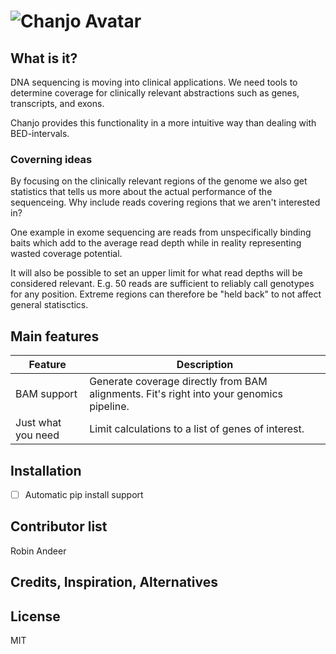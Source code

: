 ![Chanjo Avatar](https://raw.github.com/robinandeer/chanjo2/master/assets/chanjo_logo.png)
=======

## What is it?
DNA sequencing is moving into clinical applications. We need tools to determine coverage for clinically relevant abstractions such as genes, transcripts, and exons.

Chanjo provides this functionality in a more intuitive way than dealing with BED-intervals.

### Coverning ideas

By focusing on the clinically relevant regions of the genome we also get statistics that tells us more about the actual performance of the sequenceing. Why include reads covering regions that we aren't interested in?

One example in exome sequencing are reads from unspecifically binding baits which add to the average read depth while in reality representing wasted coverage potential.

It will also be possible to set an upper limit for what read depths will be considered relevant. E.g. 50 reads are sufficient to reliably call genotypes for any position. Extreme regions can therefore be "held back" to not affect general statisctics.

## Main features
| Feature            | Description   |
| ------------------ | ------------- |
| BAM support        | Generate coverage directly from BAM alignments. Fit's right into your genomics pipeline. |
| Just what you need | Limit calculations to a list of genes of interest. |

## Installation
- [ ] Automatic pip install support

## Contributor list
Robin Andeer

## Credits, Inspiration, Alternatives

## License
MIT
